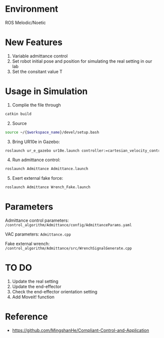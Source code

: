 # Environment
ROS Melodic/Noetic

# New Features
1. Variable admittance control
2. Set robot initial pose and position for simulating the real setting in our lab
3. Set the consitant value T
# Usage in Simulation
1. Complie the file through 
```bash
catkin build
```
2. Source
```bash
source ~/{$workspace_name}/devel/setup.bash
```
3. Bring UR10e in Gazebo: 
```bash
roslaunch ur_e_gazebo ur10e.launch controller:=cartesian_velocity_controller_sim
```
4. Run admittance control:
```bash
roslaunch Admittance Admittance.launch
```
5. Exert external fake force:
```bash
roslaunch Admittance Wrench_Fake.launch
```

# Parameters
Admittance control parameters: `/control_algorithm/Admittance/config/AdmittanceParams.yaml`

VAC parameters: `Admittance.cpp`

Fake external wrench: `/control_algorithm/Admittance/src/WrenchSignalGenerate.cpp`

# TO DO
1. Update the real setting
2. Update the end-effector
3. Check the end-effector orientation setting
4. Add Moveit! function
# Reference
* https://github.com/MingshanHe/Compliant-Control-and-Application
